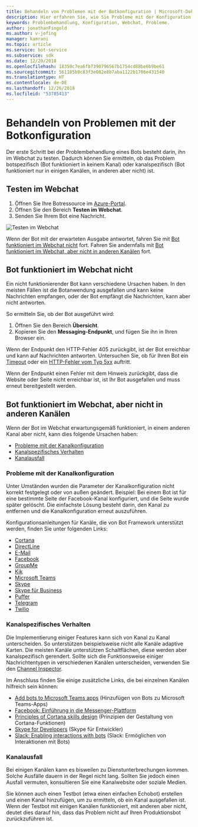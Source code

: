 ```yaml
---
title: Behandeln von Problemen mit der Botkonfiguration | Microsoft-Dokumentation
description: Hier erfahren Sie, wie Sie Probleme mit der Konfiguration eines bereitgestellten Bots behandeln.
keywords: Problembehandlung, Konfiguration, Webchat, Probleme.
author: jonathanFingold
ms.author: v-jofing
manager: kamrani
ms.topic: article
ms.service: bot-service
ms.subservice: sdk
ms.date: 12/20/2018
ms.openlocfilehash: 18350c7ea6fb7390796567b1754cd88be6b9be61
ms.sourcegitcommit: 561185b9c83f3e082e8b7aba1122b1706e431540
ms.translationtype: HT
ms.contentlocale: de-DE
ms.lasthandoff: 12/26/2018
ms.locfileid: "53785413"
---
```

# <a name="troubleshoot-bot-configuration-issues"></a>Behandeln von Problemen mit der Botkonfiguration

Der erste Schritt bei der Problembehandlung eines Bots besteht darin, ihn im Webchat zu testen. Dadurch können Sie ermitteln, ob das Problem botspezifisch (Bot funktioniert in keinem Kanal) oder kanalspezifisch (Bot funktioniert nur in einigen Kanälen, in anderen aber nicht) ist.

## <a name="test-in-web-chat"></a>Testen im Webchat

1. Öffnen Sie Ihre Botressource im [Azure-Portal](http://portal.azure.com/).
1. Öffnen Sie den Bereich **Testen im Webchat**.
1. Senden Sie Ihrem Bot eine Nachricht.

![Testen im Webchat](./media/test-in-webchat.png)

Wenn der Bot mit der erwarteten Ausgabe antwortet, fahren Sie mit [Bot funktioniert im Webchat nicht](#bot-does-not-work-in-web-chat) fort. Fahren Sie andernfalls mit [Bot funktioniert im Webchat, aber nicht in anderen Kanälen](#bot-works-in-web-chat-but-not-in-other-channels) fort.

## <a name="bot-does-not-work-in-web-chat"></a>Bot funktioniert im Webchat nicht

Ein nicht funktionierender Bot kann verschiedene Ursachen haben. In den meisten Fällen ist die Botanwendung ausgefallen und kann keine Nachrichten empfangen, oder der Bot empfängt die Nachrichten, kann aber nicht antworten.

So ermitteln Sie, ob der Bot ausgeführt wird:

1. Öffnen Sie den Bereich **Übersicht**.
1. Kopieren Sie den **Messaging-Endpunkt**, und fügen Sie ihn in Ihren Browser ein.

Wenn der Endpunkt den HTTP-Fehler 405 zurückgibt, ist der Bot erreichbar und kann auf Nachrichten antworten. Untersuchen Sie, ob für Ihren Bot ein [Timeout](https://github.com/daveta/analytics/blob/master/troubleshooting_timeout.md) oder ein [HTTP-Fehler vom Typ 5xx](bot-service-troubleshoot-500-errors.md) auftritt.

Wenn der Endpunkt einen Fehler mit dem Hinweis zurückgibt, dass die Website oder Seite nicht erreichbar ist, ist Ihr Bot ausgefallen und muss erneut bereitgestellt werden.

## <a name="bot-works-in-web-chat-but-not-in-other-channels"></a>Bot funktioniert im Webchat, aber nicht in anderen Kanälen

Wenn der Bot im Webchat erwartungsgemäß funktioniert, in einem anderen Kanal aber nicht, kann dies folgende Ursachen haben:

- [Probleme mit der Kanalkonfiguration](#channel-configuration-issues)
- [Kanalspezifisches Verhalten](#channel-specific-behavior)
- [Kanalausfall](#channel-outage)

### <a name="channel-configuration-issues"></a>Probleme mit der Kanalkonfiguration

Unter Umständen wurden die Parameter der Kanalkonfiguration nicht korrekt festgelegt oder von außen geändert. Beispiel: Bei einem Bot ist für eine bestimmte Seite der Facebook-Kanal konfiguriert, und die Seite wurde später gelöscht. Die einfachste Lösung besteht darin, den Kanal zu entfernen und die Kanalkonfiguration erneut auszuführen.

Konfigurationsanleitungen für Kanäle, die von Bot Framework unterstützt werden, finden Sie unter folgenden Links:

- [Cortana](bot-service-channel-connect-cortana.md)
- [DirectLine](bot-service-channel-connect-directline.md)
- [E-Mail](bot-service-channel-connect-email.md)
- [Facebook](bot-service-channel-connect-facebook.md)
- [GroupMe](bot-service-channel-connect-groupme.md)
- [Kik](bot-service-channel-connect-kik.md)
- [Microsoft Teams](https://docs.microsoft.com/microsoftteams/platform/concepts/bots/bots-overview)
- [Skype](bot-service-channel-connect-skype.md)
- [Skype für Business](bot-service-channel-connect-skypeforbusiness.md)
- [Puffer](bot-service-channel-connect-slack.md)
- [Telegram](bot-service-channel-connect-telegram.md)
- [Twilio](bot-service-channel-connect-twilio.md)

### <a name="channel-specific-behavior"></a>Kanalspezifisches Verhalten

Die Implementierung einiger Features kann sich von Kanal zu Kanal unterscheiden. So unterstützen beispielsweise nicht alle Kanäle adaptive Karten. Die meisten Kanäle unterstützen Schaltflächen, diese werden aber kanalspezifisch gerendert. Sollte sich die Funktionsweise einiger Nachrichtentypen in verschiedenen Kanälen unterscheiden, verwenden Sie den [Channel Inspector](https://docs.botframework.com/channel-inspector/channels/Skype).

Im Anschluss finden Sie einige zusätzliche Links, die bei einzelnen Kanälen hilfreich sein können:

- [Add bots to Microsoft Teams apps](https://docs.microsoft.com/microsoftteams/platform/concepts/bots/bots-overview) (Hinzufügen von Bots zu Microsoft Teams-Apps)
- [Facebook: Einführung in die Messenger-Plattform](https://developers.facebook.com/docs/messenger-platform/introduction)
- [Principles of Cortana skills design](https://docs.microsoft.com/cortana/skills/design-principles) (Prinzipien der Gestaltung von Cortana-Funktionen)
- [Skype for Developers](https://dev.skype.com/bots) (Skype für Entwickler)
- [Slack: Enabling interactions with bots](https://api.slack.com/bot-users) (Slack: Ermöglichen von Interaktionen mit Bots)

### <a name="channel-outage"></a>Kanalausfall

Bei einigen Kanälen kann es bisweilen zu Dienstunterbrechungen kommen. Solche Ausfälle dauern in der Regel nicht lang. Sollten Sie jedoch einen Ausfall vermuten, konsultieren Sie eine Kanalwebsite oder soziale Medien.

Sie können auch einen Testbot (etwa einen einfachen Echobot) erstellen und einen Kanal hinzufügen, um zu ermitteln, ob ein Kanal ausgefallen ist. Wenn der Testbot mit einigen Kanälen funktioniert, mit anderen aber nicht, deutet dies darauf hin, dass das Problem nicht auf Ihren Produktionsbot zurückzuführen ist.
